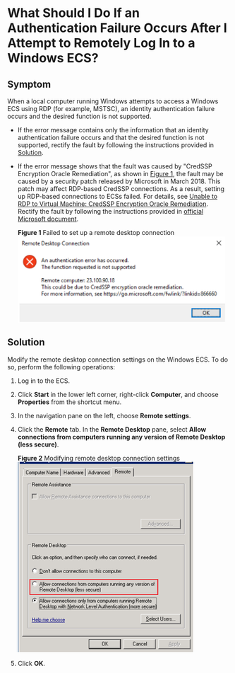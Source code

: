 # What Should I Do If an Authentication Failure Occurs After I Attempt to Remotely Log In to a Windows ECS?<a name="EN-US_TOPIC_0018339851"></a>

## Symptom<a name="section142338358917"></a>

When a local computer running Windows attempts to access a Windows ECS using RDP \(for example, MSTSC\), an identity authentication failure occurs and the desired function is not supported.

-   If the error message contains only the information that an identity authentication failure occurs and that the desired function is not supported, rectify the fault by following the instructions provided in  [Solution](#section9947102411203).
-   If the error message shows that the fault was caused by "CredSSP Encryption Oracle Remediation", as shown in  [Figure 1](#fig18932134871212), the fault may be caused by a security patch released by Microsoft in March 2018. This patch may affect RDP-based CredSSP connections. As a result, setting up RDP-based connections to ECSs failed. For details, see  [Unable to RDP to Virtual Machine: CredSSP Encryption Oracle Remediation](https://blogs.technet.microsoft.com/mckittrick/unable-to-rdp-to-virtual-machine-credssp-encryption-oracle-remediation/). Rectify the fault by following the instructions provided in  [official Microsoft document](https://support.microsoft.com/en-us/help/4093492/credssp-updates-for-cve-2018-0886-march-13-2018).

    **Figure  1**  Failed to set up a remote desktop connection<a name="fig18932134871212"></a>  
    ![](figures/failed-to-set-up-a-remote-desktop-connection.png "failed-to-set-up-a-remote-desktop-connection")


## Solution<a name="section9947102411203"></a>

Modify the remote desktop connection settings on the Windows ECS. To do so, perform the following operations:

1.  Log in to the ECS.
2.  Click  **Start**  in the lower left corner, right-click  **Computer**, and choose  **Properties**  from the shortcut menu.
3.  In the navigation pane on the left, choose  **Remote settings**.
4.  Click the  **Remote**  tab. In the  **Remote Desktop**  pane, select  **Allow connections from computers running any version of Remote Desktop \(less secure\)**.

    **Figure  2**  Modifying remote desktop connection settings<a name="fig62503556467"></a>  
    ![](figures/modifying-remote-desktop-connection-settings.png "modifying-remote-desktop-connection-settings")

5.  Click  **OK**.

